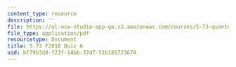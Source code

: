 ```yaml
---
content_type: resource
description: ''
file: https://ol-ocw-studio-app-qa.s3.amazonaws.com/courses/5-73-quantum-mechanics-i-fall-2018/bf79b3d8f23f14bb37d751b181723674_MIT5_73F18_quiz6.pdf
file_type: application/pdf
resourcetype: Document
title: 5.73 F2018 Quiz 6
uid: bf79b3d8-f23f-14bb-37d7-51b181723674
---
```

